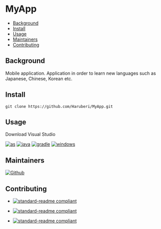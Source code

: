 # MyApp

- [Background](#background)
- [Install](#install)
- [Usage](#usage)
- [Maintainers](#maintainers)
- [Contributing](#contributing)

## Background

Mobile application. Application in order to learn new languages such as Japanese, Chinese, Korean etc.

## Install

```
git clone https://github.com/Haruberi/MyApp.git
```

## Usage

Download Visual Studio

[![as](https://img.shields.io/badge/--3DDC84?logo=androidstudio&logoColor=000)](https://developer.android.com/studio?gclid=CjwKCAjwopWSBhB6EiwAjxmqDVN6Kc2NzL4YOuA2mqhIdQrZLnRTlmGG1cm8nzIkTRKbUeXLBmrGfBoCdfcQAvD_BwE&gclsrc=aw.ds)
[![java](https://img.shields.io/badge/--007396?logo=java&logoColor=000)](https://www.java.com/en/)
[![gradle](https://img.shields.io/badge/--02303A?logo=gradle&logoColor=000)](https://developer.android.com/studio/build)
[![windows](https://img.shields.io/badge/--0078D6?logo=windows&logoColor=000)](https://www.microsoft.com/sv-se/windows)

## Maintainers

[![Github](https://badgen.net/badge/icon/Anna%20Hallberg?icon=github&label)](https://github.com/haruberi)

## Contributing

* [![standard-readme compliant](https://img.shields.io/badge/standard_readme-HERE-green.svg?style=flat-square)](https://github.com/RichardLitt/standard-readme)

* [![standard-readme compliant](https://img.shields.io/badge/readme_badges-HERE-green.svg?style=flat-square)](https://github.com/Naereen/badges/blob/master/README.md)
* [![standard-readme compliant](https://img.shields.io/badge/free_icons-HERE-purple.svg?style=flat-square)](https://simpleicons.org/)
